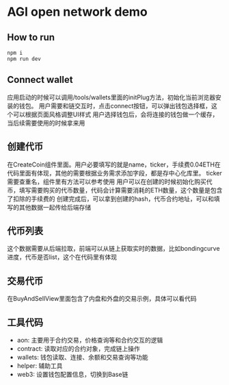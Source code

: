
# AGI open network demo

## How to run
```shell
npm i
npm run dev
```

## Connect wallet
应用启动的时候可以调用/tools/wallets里面的initPlug方法，初始化当前浏览器安装的钱包。
用户需要和链交互时，点击connect按钮，可以弹出钱包选择框，这个可以根据页面风格调整UI样式
用户选择钱包后，会将连接的钱包做一个缓存，当后续需要使用的时候拿来用

## 创建代币
在CreateCoin组件里面。用户必要填写的就是name，ticker，手续费0.04ETH在代码里面有体现，其他的需要根据业务需求添加字段，都是存中心化库里。
ticker需要查重名，组件里有方法可以参考使用
用户可以在创建的时候初始化购买代币，填写需要购买的代币数量，代码会计算需要消耗的ETH数量，这个数量是包含了扣除的手续费的
创建完成后，可以拿到创建的hash，代币合约地址，可以和填写的其他数据一起传给后端存储

## 代币列表
这个数据需要从后端拉取，前端可以从链上获取实时的数据，比如bondingcurve进度，代币是否list，这个在代码里有体现

## 交易代币
在BuyAndSellView里面包含了内盘和外盘的交易示例，具体可以看代码

## 工具代码
- aon:
    主要用于合约交易，价格查询等和合约交互的逻辑
- contract:
    读取对应的合约对象，完成链上操作
- wallets:
    钱包读取、连接、余额和交易查询等功能
- helper:
    辅助工具
- web3:
    设置钱包配置信息，切换到Base链
